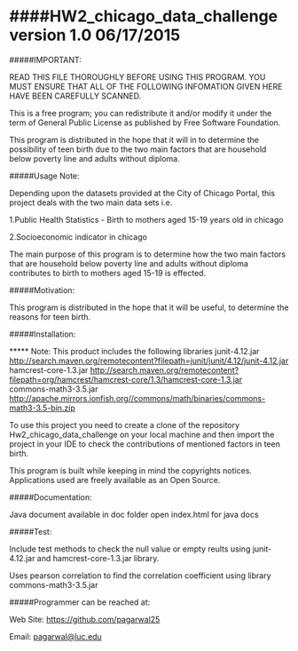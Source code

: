 ####HW2_chicago_data_challenge version 1.0 06/17/2015
=========================================================================================

#####IMPORTANT:

READ THIS FILE THOROUGHLY BEFORE USING THIS PROGRAM.
YOU MUST ENSURE THAT ALL OF THE FOLLOWING INFOMATION GIVEN 
HERE HAVE BEEN CAREFULLY SCANNED.

This is a free program; you can redistribute it and/or modify it under the term of
General Public License as published by Free Software Foundation.

This program is distributed in the hope that it will in to determine the possibility
of teen birth due to the two main factors that are household below poverty line and adults
without diploma. 

#####Usage Note:

Depending upon the datasets provided at the City of Chicago Portal, this project deals with
the two main data sets i.e.

1.Public Health Statistics - Birth to mothers aged 15-19 years old in chicago

2.Socioeconomic indicator in chicago

The main purpose of this program is to determine how the two main factors that are household below
poverty line and adults without diploma contributes to birth to mothers aged 15-19 is effected.

#####Motivation:

This program is distributed in the hope that it will be useful, to determine the reasons for teen birth.


#####Installation:

***** Note: This product includes the following libraries
      junit-4.12.jar		http://search.maven.org/remotecontent?filepath=junit/junit/4.12/junit-4.12.jar    
      hamcrest-core-1.3.jar     http://search.maven.org/remotecontent?filepath=org/hamcrest/hamcrest-core/1.3/hamcrest-core-1.3.jar   
      commons-math3-3.5.jar     http://apache.mirrors.ionfish.org//commons/math/binaries/commons-math3-3.5-bin.zip    


To use this project you need to create a clone of the repository Hw2_chicago_data_challenge on your 
local machine and then import the project in your IDE to check the contributions of mentioned factors in
teen birth.

This program is built while keeping in mind the copyrights notices.
Applications used are freely available as an Open Source.


#####Documentation:

Java document available in doc folder
open index.html for java docs

#####Test:

Include test methods to check the null value or empty reults using junit-4.12.jar and hamcrest-core-1.3.jar library.

Uses pearson correlation to find the correlation coefficient using library commons-math3-3.5.jar

#####Programmer can be reached at:

Web Site: https://github.com/pagarwal25

Email: pagarwal@luc.edu


